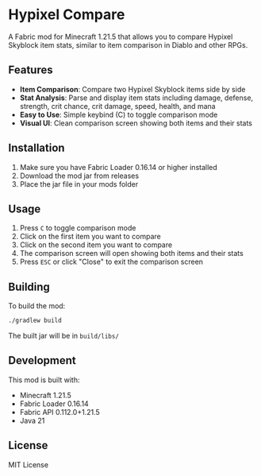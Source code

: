 # Hypixel Compare

A Fabric mod for Minecraft 1.21.5 that allows you to compare Hypixel Skyblock item stats, similar to item comparison in Diablo and other RPGs.

## Features

- **Item Comparison**: Compare two Hypixel Skyblock items side by side
- **Stat Analysis**: Parse and display item stats including damage, defense, strength, crit chance, crit damage, speed, health, and mana
- **Easy to Use**: Simple keybind (C) to toggle comparison mode
- **Visual UI**: Clean comparison screen showing both items and their stats

## Installation

1. Make sure you have Fabric Loader 0.16.14 or higher installed
2. Download the mod jar from releases
3. Place the jar file in your mods folder

## Usage

1. Press `C` to toggle comparison mode
2. Click on the first item you want to compare
3. Click on the second item you want to compare  
4. The comparison screen will open showing both items and their stats
5. Press `ESC` or click "Close" to exit the comparison screen

## Building

To build the mod:

```bash
./gradlew build
```

The built jar will be in `build/libs/`

## Development

This mod is built with:
- Minecraft 1.21.5
- Fabric Loader 0.16.14
- Fabric API 0.112.0+1.21.5
- Java 21

## License

MIT License